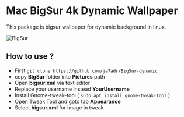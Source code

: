 # Mac BigSur 4k Dynamic Wallpaper

This package is bigsur wallpaper for dynamic background in linux.

![BigSur](https://raw.githubusercontent.com/Ja7adR/BigSur-dynamic/main/preview/bigsur-preview.gif)

## How to use ?

- First `git clone https://github.com/ja7adr/BigSur-dynamic`
- copy **BigSur** folder into **Pictures** path
- Open **bigsur.xml** via text editor
- Replace your username instead  **YourUsername**
- Install Gnome-tweak-tool ( `sudo apt install gnome-tweak-tool` )
- Open Tweak Tool and goto tab **Appearance**
- Select **bigsur.xml** for image in tweak

